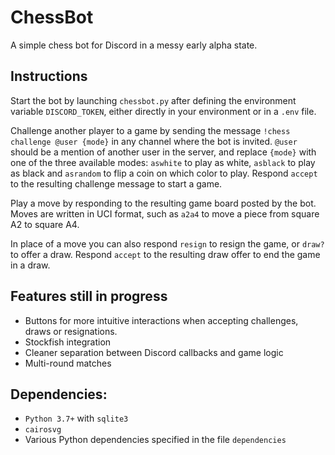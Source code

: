 # ChessBot
A simple chess bot for Discord in a messy early alpha state.

## Instructions
Start the bot by launching `chessbot.py` after defining the environment variable `DISCORD_TOKEN`, either directly in your environment or in a `.env` file.

Challenge another player to a game by sending the message `!chess challenge @user {mode}` in any channel where the bot is invited. `@user` should be a mention of another user in the server, and replace `{mode}` with one of the three available modes: `aswhite` to play as white, `asblack` to play as black and `asrandom` to flip a coin on which color to play. Respond `accept` to the resulting challenge message to start a game.

Play a move by responding to the resulting game board posted by the bot. Moves are written in UCI format, such as `a2a4` to move a piece from square A2 to square A4.

In place of a move you can also respond `resign` to resign the game, or `draw?` to offer a draw. Respond `accept` to the resulting draw offer to end the game in a draw. 

## Features still in progress
- Buttons for more intuitive interactions when accepting challenges, draws or resignations.
- Stockfish integration
- Cleaner separation between Discord callbacks and game logic
- Multi-round matches

## Dependencies:
- `Python 3.7+` with `sqlite3`
- `cairosvg`
- Various Python dependencies specified in the file `dependencies`
